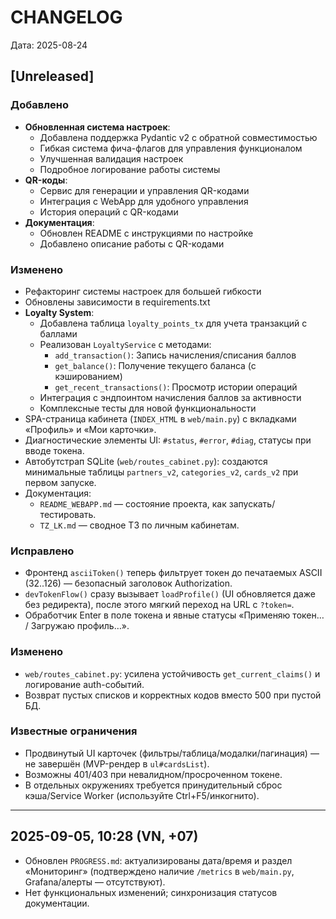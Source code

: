 # CHANGELOG

Дата: 2025-08-24

## [Unreleased]

### Добавлено
- **Обновленная система настроек**:
  - Добавлена поддержка Pydantic v2 с обратной совместимостью
  - Гибкая система фича-флагов для управления функционалом
  - Улучшенная валидация настроек
  - Подробное логирование работы системы
- **QR-коды**:
  - Сервис для генерации и управления QR-кодами
  - Интеграция с WebApp для удобного управления
  - История операций с QR-кодами
- **Документация**:
  - Обновлен README с инструкциями по настройке
  - Добавлено описание работы с QR-кодами

### Изменено
- Рефакторинг системы настроек для большей гибкости
- Обновлены зависимости в requirements.txt
- **Loyalty System**:
  - Добавлена таблица `loyalty_points_tx` для учета транзакций с баллами
  - Реализован `LoyaltyService` с методами:
    - `add_transaction()`: Запись начисления/списания баллов
    - `get_balance()`: Получение текущего баланса (с кэшированием)
    - `get_recent_transactions()`: Просмотр истории операций
  - Интеграция с эндпоинтом начисления баллов за активности
  - Комплексные тесты для новой функциональности
- SPA-страница кабинета (`INDEX_HTML` в `web/main.py`) с вкладками «Профиль» и «Мои карточки».
- Диагностические элементы UI: `#status`, `#error`, `#diag`, статусы при вводе токена.
- Автобутстрап SQLite (`web/routes_cabinet.py`): создаются минимальные таблицы `partners_v2`, `categories_v2`, `cards_v2` при первом запуске.
- Документация:
  - `README_WEBAPP.md` — состояние проекта, как запускать/тестировать.
  - `TZ_LK.md` — сводное ТЗ по личным кабинетам.

### Исправлено
- Фронтенд `asciiToken()` теперь фильтрует токен до печатаемых ASCII (32..126) — безопасный заголовок Authorization.
- `devTokenFlow()` сразу вызывает `loadProfile()` (UI обновляется даже без редиректа), после этого мягкий переход на URL с `?token=`.
- Обработчик Enter в поле токена и явные статусы «Применяю токен… / Загружаю профиль…».

### Изменено
- `web/routes_cabinet.py`: усилена устойчивость `get_current_claims()` и логирование auth-событий.
- Возврат пустых списков и корректных кодов вместо 500 при пустой БД.

### Известные ограничения
- Продвинутый UI карточек (фильтры/таблица/модалки/пагинация) — не завершён (MVP-рендер в `ul#cardsList`).
- Возможны 401/403 при невалидном/просроченном токене.
- В отдельных окружениях требуется принудительный сброс кэша/Service Worker (используйте Ctrl+F5/инкогнито).

---

## 2025-09-05, 10:28 (VN, +07)
- Обновлен `PROGRESS.md`: актуализированы дата/время и раздел «Мониторинг» (подтверждено наличие `/metrics` в `web/main.py`, Grafana/алерты — отсутствуют).
- Нет функциональных изменений; синхронизация статусов документации.
